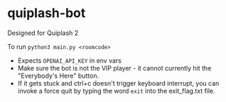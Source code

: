 # quiplash-bot

Designed for Quiplash 2

To run `python3 main.py <roomcode>`

- Expects `OPENAI_API_KEY` in env vars
- Make sure the bot is not the VIP player - it cannot currently hit the "Everybody's Here" button.
- If it gets stuck and ctrl+c doesn't trigger keyboard interrupt, you can invoke a force quit by typing the word `exit` into the exit_flag.txt file.
